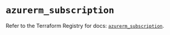 # `azurerm_subscription`

Refer to the Terraform Registry for docs: [`azurerm_subscription`](https://registry.terraform.io/providers/hashicorp/azurerm/3.99.0/docs/resources/subscription).
